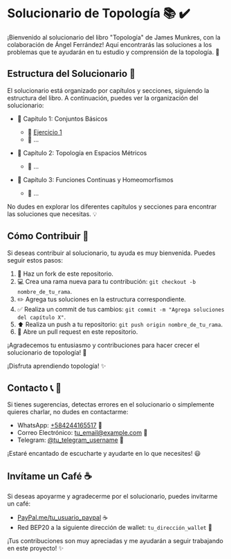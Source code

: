 # Solucionario de Topología :books: :heavy_check_mark:

¡Bienvenido al solucionario del libro "Topología" de James Munkres, con la colaboración de Ángel Ferrández! Aquí encontrarás las soluciones a los problemas que te ayudarán en tu estudio y comprensión de la topología. :rocket:

## Estructura del Solucionario :file_folder:

El solucionario está organizado por capítulos y secciones, siguiendo la estructura del libro. A continuación, puedes ver la organización del solucionario:

- :green_book: Capítulo 1: Conjuntos Básicos
  - :pencil: [Ejercicio 1](https://rull3r.github.io/2015-01-11-Topologia-Munkres-1-1-1/)
  - :pencil: ...

- :green_book: Capítulo 2: Topología en Espacios Métricos
  - :pencil: ...

- :green_book: Capítulo 3: Funciones Continuas y Homeomorfismos
  - :pencil: ...

No dudes en explorar los diferentes capítulos y secciones para encontrar las soluciones que necesitas. :bulb:

## Cómo Contribuir :raising_hand:

Si deseas contribuir al solucionario, tu ayuda es muy bienvenida. Puedes seguir estos pasos:

1. :fork_and_knife: Haz un fork de este repositorio.
2. :computer: Crea una rama nueva para tu contribución: `git checkout -b nombre_de_tu_rama`.
3. :pencil2: Agrega tus soluciones en la estructura correspondiente.
4. :white_check_mark: Realiza un commit de tus cambios: `git commit -m "Agrega soluciones del capítulo X"`.
5. :arrow_up: Realiza un push a tu repositorio: `git push origin nombre_de_tu_rama`.
6. :incoming_envelope: Abre un pull request en este repositorio.

¡Agradecemos tu entusiasmo y contribuciones para hacer crecer el solucionario de topología! :raised_hands:

¡Disfruta aprendiendo topología! :sparkles:

## Contacto :telephone_receiver: :email:

Si tienes sugerencias, detectas errores en el solucionario o simplemente quieres charlar, no dudes en contactarme:

- WhatsApp: [+584244165517](https://wa.me/584244165517) :speech_balloon:
- Correo Electrónico: [tu_email@example.com](mailto:tu_email@example.com) :email:
- Telegram: [@tu_telegram_username](https://t.me/tu_telegram_username) :speech_balloon:

¡Estaré encantado de escucharte y ayudarte en lo que necesites! :smiley:

## Invítame un Café :coffee:

Si deseas apoyarme y agradecerme por el solucionario, puedes invitarme un café:

- [PayPal.me/tu_usuario_paypal](https://www.paypal.me/tu_usuario_paypal) :coffee:
- Red BEP20 a la siguiente dirección de wallet: `tu_dirección_wallet` :money_with_wings:

¡Tus contribuciones son muy apreciadas y me ayudarán a seguir trabajando en este proyecto! :sparkles:

